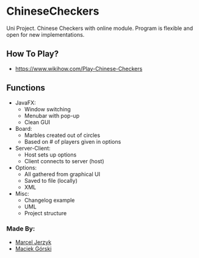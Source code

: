# ChineseCheckers
Uni Project. Chinese Checkers with online module. Program is flexible and open for new implementations.

## How To Play?
- https://www.wikihow.com/Play-Chinese-Checkers

## Functions
- JavaFX:
  * Window switching
  * Menubar with pop-up
  * Clean GUI
- Board:
  * Marbles created out of circles
  * Based on # of players given in options
- Server-Client:
  * Host sets up options
  * Client connects to server (host)
- Options:
  * All gathered from graphical UI
  * Saved to file (locally)
  * XML
- Misc:
  * Changelog example
  * UML
  * Project structure

### Made By:
- [Marcel Jerzyk](https://github.com/Luzkan)
- [Maciek Górski](https://github.com/macgors)
